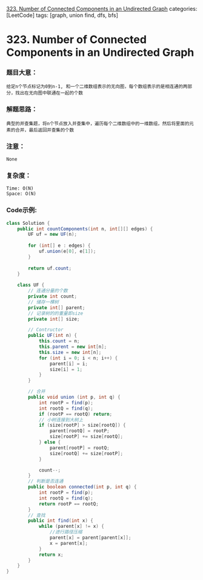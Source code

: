[323. Number of Connected Components in an Undirected Graph]()
categories: [LeetCode]
tags: [graph, union find, dfs, bfs] 
# 323. Number of Connected Components in an Undirected Graph

### 题目大意：
    给定n个节点标记为0到n-1, 和一个二维数组表示的无向图，每个数组表示的是相连通的两部分，找出在无向图中联通在一起的个数
### 解题思路：
    典型的并查集题，将n个节点放入并查集中，遍历每个二维数组中的一维数组，然后将里面的元素的合并，最后返回并查集的个数
### 注意：
    None
### 复杂度：
    Time: O(N)
    Space: O(N)
### Code示例:
```Java
class Solution {
    public int countComponents(int n, int[][] edges) {
        UF uf = new UF(n);
        
        for (int[] e : edges) {
            uf.union(e[0], e[1]);
        }
        
        return uf.count;
    }
    
    class UF {
        // 连通分量的个数
        private int count;
        // 储存一棵树
        private int[] parent;
        // 记录树的的重量即size
        private int[] size;

        // Contructor
        public UF(int n) {
            this.count = n;
            this.parent = new int[n];
            this.size = new int[n];
            for (int i = 0; i < n; i++) {
                parent[i] = i;
                size[i] = 1;
            }
        }

        // 合并
        public void union (int p, int q) {
            int rootP = find(p);
            int rootQ = find(q);
            if (rootP == rootQ) return;
            // 小树连接到大树上
            if (size[rootP] > size[rootQ]) {
                parent[rootQ] = rootP;
                size[rootP] += size[rootQ];
            } else {
                parent[rootP] = rootQ;
                size[rootQ] += size[rootP];
            }

            count--;
        }
        // 判断是否连通
        public boolean connected(int p, int q) {
            int rootP = find(p);
            int rootQ = find(q);
            return rootP == rootQ;
        }
        // 查找
        public int find(int x) {
            while (parent[x] != x) {
                //进行路径压缩
                parent[x] = parent[parent[x]];
                x = parent[x];
            }
            return x;
        }
    }
}
```
